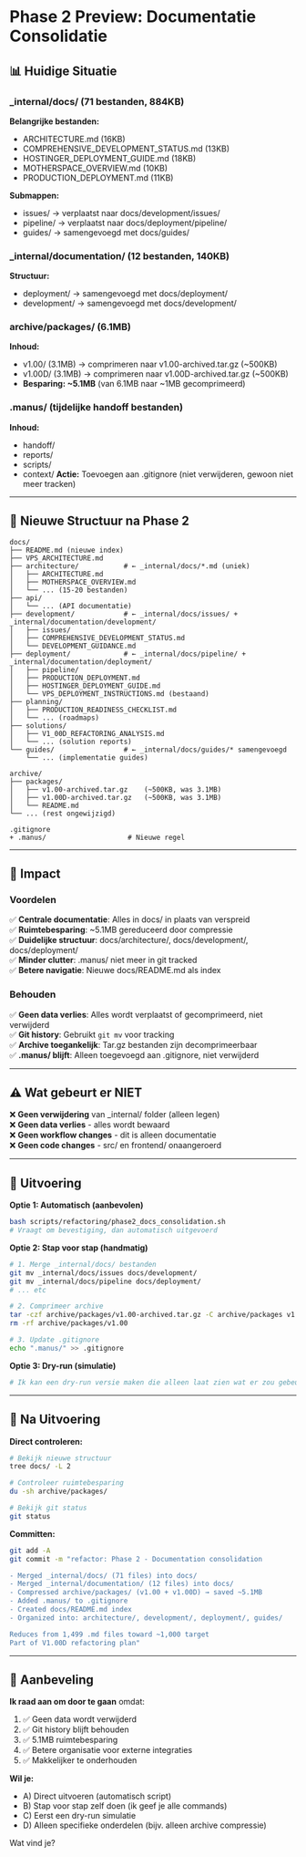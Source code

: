 # Phase 2 Preview: Documentatie Consolidatie

## 📊 Huidige Situatie

### _internal/docs/ (71 bestanden, 884KB)
**Belangrijke bestanden:**
- ARCHITECTURE.md (16KB)
- COMPREHENSIVE_DEVELOPMENT_STATUS.md (13KB)
- HOSTINGER_DEPLOYMENT_GUIDE.md (18KB)
- MOTHERSPACE_OVERVIEW.md (10KB)
- PRODUCTION_DEPLOYMENT.md (11KB)

**Submappen:**
- issues/ → verplaatst naar docs/development/issues/
- pipeline/ → verplaatst naar docs/deployment/pipeline/
- guides/ → samengevoegd met docs/guides/

### _internal/documentation/ (12 bestanden, 140KB)
**Structuur:**
- deployment/ → samengevoegd met docs/deployment/
- development/ → samengevoegd met docs/development/

### archive/packages/ (6.1MB)
**Inhoud:**
- v1.00/ (3.1MB) → comprimeren naar v1.00-archived.tar.gz (~500KB)
- v1.00D/ (3.1MB) → comprimeren naar v1.00D-archived.tar.gz (~500KB)
- **Besparing: ~5.1MB** (van 6.1MB naar ~1MB gecomprimeerd)

### .manus/ (tijdelijke handoff bestanden)
**Inhoud:**
- handoff/
- reports/
- scripts/
- context/
**Actie:** Toevoegen aan .gitignore (niet verwijderen, gewoon niet meer tracken)

---

## 📁 Nieuwe Structuur na Phase 2

```
docs/
├── README.md (nieuwe index)
├── VPS_ARCHITECTURE.md
├── architecture/           # ← _internal/docs/*.md (uniek)
│   ├── ARCHITECTURE.md
│   ├── MOTHERSPACE_OVERVIEW.md
│   └── ... (15-20 bestanden)
├── api/
│   └── ... (API documentatie)
├── development/            # ← _internal/docs/issues/ + _internal/documentation/development/
│   ├── issues/
│   ├── COMPREHENSIVE_DEVELOPMENT_STATUS.md
│   └── DEVELOPMENT_GUIDANCE.md
├── deployment/             # ← _internal/docs/pipeline/ + _internal/documentation/deployment/
│   ├── pipeline/
│   ├── PRODUCTION_DEPLOYMENT.md
│   ├── HOSTINGER_DEPLOYMENT_GUIDE.md
│   └── VPS_DEPLOYMENT_INSTRUCTIONS.md (bestaand)
├── planning/
│   ├── PRODUCTION_READINESS_CHECKLIST.md
│   └── ... (roadmaps)
├── solutions/
│   ├── V1_00D_REFACTORING_ANALYSIS.md
│   └── ... (solution reports)
└── guides/                 # ← _internal/docs/guides/* samengevoegd
    └── ... (implementatie guides)

archive/
├── packages/
│   ├── v1.00-archived.tar.gz    (~500KB, was 3.1MB)
│   ├── v1.00D-archived.tar.gz   (~500KB, was 3.1MB)
│   └── README.md
└── ... (rest ongewijzigd)

.gitignore
+ .manus/                    # Nieuwe regel
```

---

## 🎯 Impact

### Voordelen
✅ **Centrale documentatie**: Alles in docs/ in plaats van verspreid  
✅ **Ruimtebesparing**: ~5.1MB gereduceerd door compressie  
✅ **Duidelijke structuur**: docs/architecture/, docs/development/, docs/deployment/  
✅ **Minder clutter**: .manus/ niet meer in git tracked  
✅ **Betere navigatie**: Nieuwe docs/README.md als index  

### Behouden
✅ **Geen data verlies**: Alles wordt verplaatst of gecomprimeerd, niet verwijderd  
✅ **Git history**: Gebruikt `git mv` voor tracking  
✅ **Archive toegankelijk**: Tar.gz bestanden zijn decomprimeerbaar  
✅ **.manus/ blijft**: Alleen toegevoegd aan .gitignore, niet verwijderd  

---

## ⚠️ Wat gebeurt er NIET

❌ **Geen verwijdering** van _internal/ folder (alleen legen)  
❌ **Geen data verlies** - alles wordt bewaard  
❌ **Geen workflow changes** - dit is alleen documentatie  
❌ **Geen code changes** - src/ en frontend/ onaangeroerd  

---

## 🚀 Uitvoering

**Optie 1: Automatisch (aanbevolen)**
```bash
bash scripts/refactoring/phase2_docs_consolidation.sh
# Vraagt om bevestiging, dan automatisch uitgevoerd
```

**Optie 2: Stap voor stap (handmatig)**
```bash
# 1. Merge _internal/docs/ bestanden
git mv _internal/docs/issues docs/development/
git mv _internal/docs/pipeline docs/deployment/
# ... etc

# 2. Comprimeer archive
tar -czf archive/packages/v1.00-archived.tar.gz -C archive/packages v1.00
rm -rf archive/packages/v1.00

# 3. Update .gitignore
echo ".manus/" >> .gitignore
```

**Optie 3: Dry-run (simulatie)**
```bash
# Ik kan een dry-run versie maken die alleen laat zien wat er zou gebeuren
```

---

## 📝 Na Uitvoering

**Direct controleren:**
```bash
# Bekijk nieuwe structuur
tree docs/ -L 2

# Controleer ruimtebesparing
du -sh archive/packages/

# Bekijk git status
git status
```

**Committen:**
```bash
git add -A
git commit -m "refactor: Phase 2 - Documentation consolidation

- Merged _internal/docs/ (71 files) into docs/
- Merged _internal/documentation/ (12 files) into docs/
- Compressed archive/packages/ (v1.00 + v1.00D) → saved ~5.1MB
- Added .manus/ to .gitignore
- Created docs/README.md index
- Organized into: architecture/, development/, deployment/, guides/

Reduces from 1,499 .md files toward ~1,000 target
Part of V1.00D refactoring plan"
```

---

## 🤔 Aanbeveling

**Ik raad aan om door te gaan** omdat:
1. ✅ Geen data wordt verwijderd
2. ✅ Git history blijft behouden
3. ✅ 5.1MB ruimtebesparing
4. ✅ Betere organisatie voor externe integraties
5. ✅ Makkelijker te onderhouden

**Wil je:**
- A) Direct uitvoeren (automatisch script)
- B) Stap voor stap zelf doen (ik geef je alle commands)
- C) Eerst een dry-run simulatie
- D) Alleen specifieke onderdelen (bijv. alleen archive compressie)

Wat vind je?
